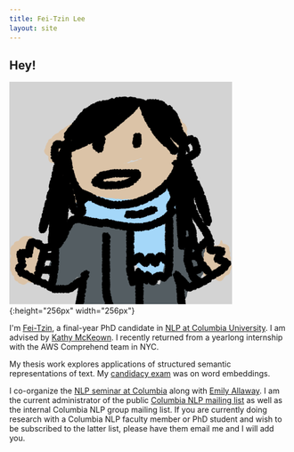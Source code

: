 ```yaml
---
title: Fei-Tzin Lee
layout: site
---
```


## Hey!

![A scribbled likeness of myself.](/assets/img/profile.png){:height="256px" width="256px"}

I'm [Fei-Tzin](about.html), a final-year PhD candidate in [NLP at Columbia University](http://www1.cs.columbia.edu/nlp/index.cgi). I am advised by [Kathy McKeown](http://www.cs.columbia.edu/~kathy/). I recently returned from a yearlong internship with the AWS Comprehend team in NYC.

My thesis work explores applications of structured semantic representations of text. My [candidacy exam](candidacy.html) was on word embeddings.

I co-organize the [NLP seminar at Columbia](http://www.cs.columbia.edu/nlp/nlp_seminar.html) along with [Emily Allaway](http://www.cs.columbia.edu/~eallaway/). I am the current administrator of the public [Columbia NLP mailing list](https://lists.cs.columbia.edu/mailman/listinfo/nlp-announce) as well as the internal Columbia NLP group mailing list. If you are currently doing research with a Columbia NLP faculty member or PhD student and wish to be subscribed to the latter list, please have them email me and I will add you.